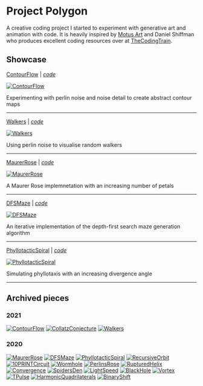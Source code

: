 # Project Polygon

A creative coding project I started to experiment with generative art and animation with code. It is heavily inspired by [Motus Art](https://owenmcateer.github.io/Motus-Art/) and Daniel Shiffman who produces excellent coding resources over at [TheCodingTrain](https://thecodingtrain.com/).

## Showcase


[ContourFlow] | [*code*][ContourFlow-code]

[![ContourFlow][ContourFlow-preview]][ContourFlow]

Experimenting with perlin noise and noise detail to create abstract contour maps

---

[Walkers] | [*code*][Walkers-code]

[![Walkers][Walkers-preview]][Walkers]

Using perlin noise to visualise random walkers

---

[MaurerRose] | [*code*][MaurerRose-code]

[![MaurerRose][MaurerRose-preview]][MaurerRose]

A Maurer Rose implemnetation with an increasing number of petals

---

[DFSMaze] | [*code*][DFSMaze-code]

[![DFSMaze][DFSMaze-preview]][DFSMaze]

An iterative implementation of the depth-first search maze generation algorithm

---

[PhyllotacticSpiral] | [*code*][PhyllotacticSpiral-code]

[![PhyllotacticSpiral][PhyllotacticSpiral-preview]][PhyllotacticSpiral]

Simulating phyllotaxis with an increasing divergence angle

---

## Archived pieces

### 2021

[![ContourFlow][ContourFlow-preview]][ContourFlow]
[![CollatzConjecture][CollatzConjecture-preview]][CollatzConjecture]
[![Walkers][Walkers-preview]][Walkers]

### 2020

[![MaurerRose][MaurerRose-preview]][MaurerRose]
[![DFSMaze][DFSMaze-preview]][DFSMaze]
[![PhyllotacticSpiral][PhyllotacticSpiral-preview]][PhyllotacticSpiral]
[![RecursiveOrbit][RecursiveOrbit-preview]][RecursiveOrbit]
[![10PRINTCircuit][10PRINTCircuit-preview]][10PRINTCircuit]
[![Wormhole][Wormhole-preview]][Wormhole]
[![PerlinsRose][PerlinsRose-preview]][PerlinsRose]
[![RupturedHelix][RupturedHelix-preview]][RupturedHelix]
[![Convergence][Convergence-preview]][Convergence]
[![SpidersDen][SpidersDen-preview]][SpidersDen]
[![LightSpeed][LightSpeed-preview]][LightSpeed]
[![BlackHole][BlackHole-preview]][BlackHole]
[![Vortex][Vortex-preview]][Vortex]
[![TPulse][TPulse-preview]][TPulse]
[![HarmonicQuadrilaterals][HarmonicQuadrilaterals-preview]][HarmonicQuadrilaterals]
[![BinaryShift][BinaryShift-preview]][BinaryShift]

<!-- 2021 -->

[ContourFlow]: https://amriarshad.github.io/Project-Polygon/src/ContourFlow/index
[ContourFlow-code]: https://github.com/AmriArshad/Project-Polygon/tree/main/src/ContourFlow/sketch.js
[ContourFlow-preview]: ./assets/img/resized/ContourFlow_200x200.png
[CollatzConjecture]: https://amriarshad.github.io/Project-Polygon/src/CollatzConjecture/index
[CollatzConjecture-code]: https://github.com/AmriArshad/Project-Polygon/tree/main/src/CollatzConjecture/sketch.js
[CollatzConjecture-preview]: ./assets/img/resized/CollatzConjecture_200x200.png
[Walkers]: https://amriarshad.github.io/Project-Polygon/src/Walkers/index
[Walkers-code]: https://github.com/AmriArshad/Project-Polygon/tree/main/src/Walkers/sketch.js
[Walkers-preview]: ./assets/img/resized/Walkers_200x200.png

<!-- 2020 -->

[MaurerRose]: https://amriarshad.github.io/Project-Polygon/src/MaurerRose/index
[MaurerRose-code]: https://github.com/AmriArshad/Project-Polygon/tree/main/src/MaurerRose/sketch.js
[MaurerRose-preview]: ./assets/img/resized/MaurerRose_200x200.png
[DFSMaze]: https://amriarshad.github.io/Project-Polygon/src/DFSMaze/index
[DFSMaze-code]: https://github.com/AmriArshad/Project-Polygon/tree/main/src/DFSMaze/sketch.js
[DFSMaze-preview]: ./assets/img/resized/DFSMaze_200x200.png
[PhyllotacticSpiral]: https://amriarshad.github.io/Project-Polygon/src/PhyllotacticSpiral/index
[PhyllotacticSpiral-code]: https://github.com/AmriArshad/Project-Polygon/tree/main/src/PhyllotacticSpiral/sketch.js
[PhyllotacticSpiral-preview]: ./assets/img/resized/PhyllotacticSpiral_200x200.png
[RecursiveOrbit]: https://amriarshad.github.io/Project-Polygon/src/RecursiveOrbit/index
[RecursiveOrbit-code]: https://github.com/AmriArshad/Project-Polygon/tree/main/src/RecursiveOrbit/sketch.js
[RecursiveOrbit-preview]: ./assets/img/resized/RecursiveOrbit_200x200.png
[10PRINTCircuit]: https://amriarshad.github.io/Project-Polygon/src/10PRINTCircuit/index
[10PRINTCircuit-code]: https://github.com/AmriArshad/Project-Polygon/tree/main/src/10PRINTCircuit/sketch.js
[10PRINTCircuit-preview]: ./assets/img/resized/10PRINTCircuit_200x200.png
[Wormhole]: https://amriarshad.github.io/Project-Polygon/src/Wormhole/index
[Wormhole-code]: https://github.com/AmriArshad/Project-Polygon/tree/main/src/Wormhole/sketch.js
[Wormhole-preview]: ./assets/img/resized/Wormhole_200x200.png
[PerlinsRose]: https://amriarshad.github.io/Project-Polygon/src/PerlinsRose/index
[PerlinsRose-code]: https://github.com/AmriArshad/Project-Polygon/tree/main/src/PerlinsRose/sketch.js
[PerlinsRose-preview]: ./assets/img/resized/PerlinsRose_200x200.png
[RupturedHelix]: https://amriarshad.github.io/Project-Polygon/src/RupturedHelix/index
[RupturedHelix-code]: https://github.com/AmriArshad/Project-Polygon/tree/main/src/RupturedHelix/sketch.js
[RupturedHelix-preview]: ./assets/img/resized/RupturedHelix_200x200.png
[Convergence]: https://amriarshad.github.io/Project-Polygon/src/Convergence/index
[Convergence-code]: https://github.com/AmriArshad/Project-Polygon/tree/main/src/Convergence/sketch.js
[Convergence-preview]: ./assets/img/resized/Convergence_200x200.png
[SpidersDen]: https://amriarshad.github.io/Project-Polygon/src/SpidersDen/index
[SpidersDen-code]: https://github.com/AmriArshad/Project-Polygon/tree/main/src/SpidersDen/sketch.js
[SpidersDen-preview]: ./assets/img/resized/SpidersDen_200x200.png
[LightSpeed]: https://amriarshad.github.io/Project-Polygon/src/LightSpeed/index
[LightSpeed-code]: https://github.com/AmriArshad/Project-Polygon/tree/main/src/LightSpeed/sketch.js
[LightSpeed-preview]: ./assets/img/resized/LightSpeed_200x200.png
[BlackHole]: https://amriarshad.github.io/Project-Polygon/src/BlackHole/index
[BlackHole-code]: https://github.com/AmriArshad/Project-Polygon/tree/main/src/BlackHole/sketch.js
[BlackHole-preview]: ./assets/img/resized/BlackHole_200x200.png
[Vortex]: https://amriarshad.github.io/Project-Polygon/src/Vortex/index
[Vortex-code]: https://github.com/AmriArshad/Project-Polygon/tree/main/src/Vortex/sketch.js
[Vortex-preview]: ./assets/img/resized/Vortex_200x200.png
[TPulse]: https://amriarshad.github.io/Project-Polygon/src/TPulse/index
[TPulse-code]: https://github.com/AmriArshad/Project-Polygon/tree/main/src/TPulse/sketch.js
[TPulse-preview]: ./assets/img/resized/TPulse_200x200.png
[HarmonicQuadrilaterals]: https://amriarshad.github.io/Project-Polygon/src/HarmonicQuadrilaterals/index
[HarmonicQuadrilaterals-code]: https://github.com/AmriArshad/Project-Polygon/tree/main/src/HarmonicQuadrilaterals/sketch.js
[HarmonicQuadrilaterals-preview]: ./assets/img/resized/HarmonicQuadrilaterals_200x200.png
[BinaryShift]: https://amriarshad.github.io/Project-Polygon/src/BinaryShift/index
[BinaryShift-code]: https://github.com/AmriArshad/Project-Polygon/tree/main/src/BinaryShift/sketch.js
[BinaryShift-preview]: ./assets/img/resized/BinaryShift_200x200.png